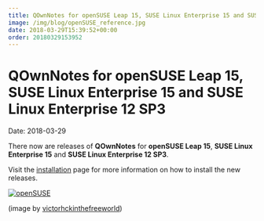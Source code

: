 ```yaml
---
title: QOwnNotes for openSUSE Leap 15, SUSE Linux Enterprise 15 and SUSE Linux Enterprise 12 SP3
image: /img/blog/openSUSE_reference.jpg
date: 2018-03-29T15:39:52+00:00
order: 20180329153952
---
```


# QOwnNotes for openSUSE Leap 15, SUSE Linux Enterprise 15 and SUSE Linux Enterprise 12 SP3

<v-subheader class="blog">Date: 2018-03-29</v-subheader>

There now are releases of **QOwnNotes** for **openSUSE Leap 15**, **SUSE Linux Enterprise 15** and **SUSE Linux Enterprise 12 SP3**.

Visit the [installation](https://www.qownnotes.org/installation#openSUSE) page for more information on how to install the new releases.

[![openSUSE](/img/blog/openSUSE_reference.jpg "openSUSE")](/installation#openSUSE)

(image by [victorhckinthefreeworld](https://victorhckinthefreeworld.com))